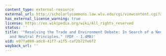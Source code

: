 ```yaml
---
content_type: external-resource
external_url: http://scholarlycommons.law.wlu.edu/cgi/viewcontent.cgi?article=1902&context=wlulr
has_external_license_warning: true
license: https://en.wikipedia.org/wiki/All_rights_reserved
status: ''
title: '"Resolving the Trade and Environment Debate: In Search of a Neutral Forum
  and Neutral Principles." (PDF - 1.4MB)'
uid: e07fa089-adc0-41f7-a1f5-caf2b72fe6f2
wayback_url: ''
---
```

